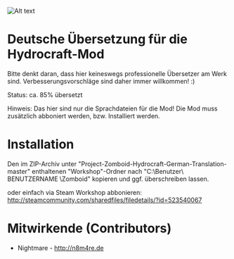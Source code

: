 ![Alt text](http://tools.n8m4re.de/downloads/ProjectZomboid/misc/HydrocraftGermanTranslation.png "Spiffo")

# Deutsche Übersetzung für die Hydrocraft-Mod 

Bitte denkt daran, dass hier keineswegs professionelle Übersetzer am Werk sind. 
Verbesserungsvorschläge sind daher immer willkommen! :) 

Status: ca. 85% übersetzt 

Hinweis: 
Das hier sind nur die Sprachdateien für die Mod! Die Mod muss zusätzlich abboniert werden, bzw. Installiert werden.


# Installation
Den im ZIP-Archiv unter "Project-Zomboid-Hydrocraft-German-Translation-master" 
enthaltenen "Workshop"-Ordner nach "C:\Benutzer\ BENUTZERNAME \Zomboid" kopieren und ggf. überschreiben lassen.
 
oder einfach via Steam Workshop abbonieren: http://steamcommunity.com/sharedfiles/filedetails/?id=523540067
 
 
# Mitwirkende (Contributors)

- Nightmare - http://n8m4re.de



